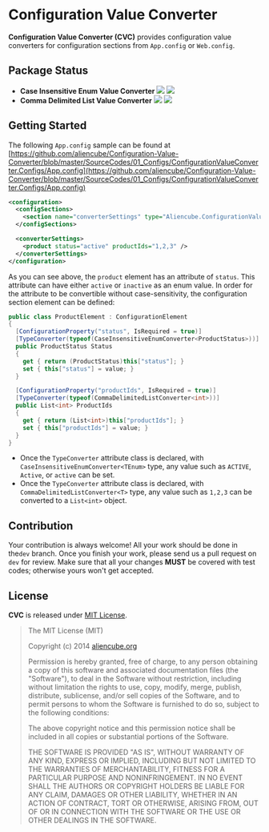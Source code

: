 # Configuration Value Converter #

**Configuration Value Converter (CVC)** provides configuration value converters for configuration sections from `App.config` or `Web.config`.


## Package Status ##

* **Case Insensitive Enum Value Converter** [![](https://img.shields.io/nuget/v/Aliencube.CaseInsensitiveEnumConverter.svg)](https://www.nuget.org/packages/Aliencube.CaseInsensitiveEnumConverter/) [![](https://img.shields.io/nuget/dt/Aliencube.CaseInsensitiveEnumConverter.svg)](https://www.nuget.org/packages/Aliencube.CaseInsensitiveEnumConverter/)
* **Comma Delimited List Value Converter** [![](https://img.shields.io/nuget/v/Aliencube.CommaDelimitedListConverter.svg)](https://www.nuget.org/packages/Aliencube.CommaDelimitedListConverter/) [![](https://img.shields.io/nuget/dt/Aliencube.CommaDelimitedListConverter.svg)](https://www.nuget.org/packages/Aliencube.CommaDelimitedListConverter/)


## Getting Started ##

The following `App.config` sample can be found at [https://github.com/aliencube/Configuration-Value-Converter/blob/master/SourceCodes/01_Configs/ConfigurationValueConverter.Configs/App.config](https://github.com/aliencube/Configuration-Value-Converter/blob/master/SourceCodes/01_Configs/ConfigurationValueConverter.Configs/App.config)

```xml
<configuration>
  <configSections>
    <section name="converterSettings" type="Aliencube.ConfigurationValueConverter.Configs.ConverterSettings, Aliencube.ConfigurationValueConverter.Configs" requirePermission="false" />
  </configSections>

  <converterSettings>
    <product status="active" productIds="1,2,3" />
  </converterSettings>
</configuration>
```

As you can see above, the `product` element has an attribute of `status`. This attribute can have either `active` or `inactive` as an enum value. In order for the attribute to be convertible without case-sensitivity, the configuration section element can be defined:

```csharp
public class ProductElement : ConfigurationElement
{
  [ConfigurationProperty("status", IsRequired = true)]
  [TypeConverter(typeof(CaseInsensitiveEnumConverter<ProductStatus>))]
  public ProductStatus Status
  {
    get { return (ProductStatus)this["status"]; }
    set { this["status"] = value; }
  }

  [ConfigurationProperty("productIds", IsRequired = true)]
  [TypeConverter(typeof(CommaDelimitedListConverter<int>))]
  public List<int> ProductIds
  {
    get { return (List<int>)this["productIds"]; }
    set { this["productIds"] = value; }
  }
}
```

* Once the `TypeConverter` attribute class is declared, with `CaseInsensitiveEnumConverter<TEnum>` type, any value such as `ACTIVE`, `Active`, or `active` can be set.
* Once the `TypeConverter` attribute class is declared, with `CommaDelimitedListConverter<T>` type, any value such as `1,2,3` can be converted to a `List<int>` object.


## Contribution ##

Your contribution is always welcome! All your work should be done in the`dev` branch. Once you finish your work, please send us a pull request on `dev` for review. Make sure that all your changes **MUST** be covered with test codes; otherwise yours won't get accepted.


## License ##

**CVC** is released under [MIT License](http://opensource.org/licenses/MIT).

> The MIT License (MIT)
> 
> Copyright (c) 2014 [aliencube.org](http://aliencube.org)
> 
> Permission is hereby granted, free of charge, to any person obtaining a copy of this software and associated documentation files (the "Software"), to deal in the Software without restriction, including without limitation the rights to use, copy, modify, merge, publish, distribute, sublicense, and/or sell copies of the Software, and to permit persons to whom the Software is
> furnished to do so, subject to the following conditions:
> 
> The above copyright notice and this permission notice shall be included in all copies or substantial portions of the Software.
> 
> THE SOFTWARE IS PROVIDED "AS IS", WITHOUT WARRANTY OF ANY KIND, EXPRESS OR IMPLIED, INCLUDING BUT NOT LIMITED TO THE WARRANTIES OF MERCHANTABILITY, FITNESS FOR A PARTICULAR PURPOSE AND NONINFRINGEMENT. IN NO EVENT SHALL THE AUTHORS OR COPYRIGHT HOLDERS BE LIABLE FOR ANY CLAIM, DAMAGES OR OTHER LIABILITY, WHETHER IN AN ACTION OF CONTRACT, TORT OR OTHERWISE, ARISING FROM, OUT OF OR IN CONNECTION WITH THE SOFTWARE OR THE USE OR OTHER DEALINGS IN THE SOFTWARE.